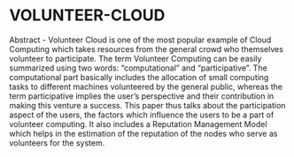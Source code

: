 # VOLUNTEER-CLOUD
Abstract - Volunteer Cloud is one of the most popular example of Cloud Computing which takes resources from the general crowd who themselves volunteer to participate. The term Volunteer Computing can be easily summarized using two words: “computational” and “participative”. The computational part basically includes the allocation of small computing tasks to different machines volunteered by the general public, whereas the term participative implies the user’s perspective and their contribution in making this venture a success. This paper thus talks about the participation aspect of the users, the factors which influence the users to be a part of volunteer computing. It also includes a Reputation Management Model which helps in the estimation of the reputation of the nodes who serve as volunteers for the system.
